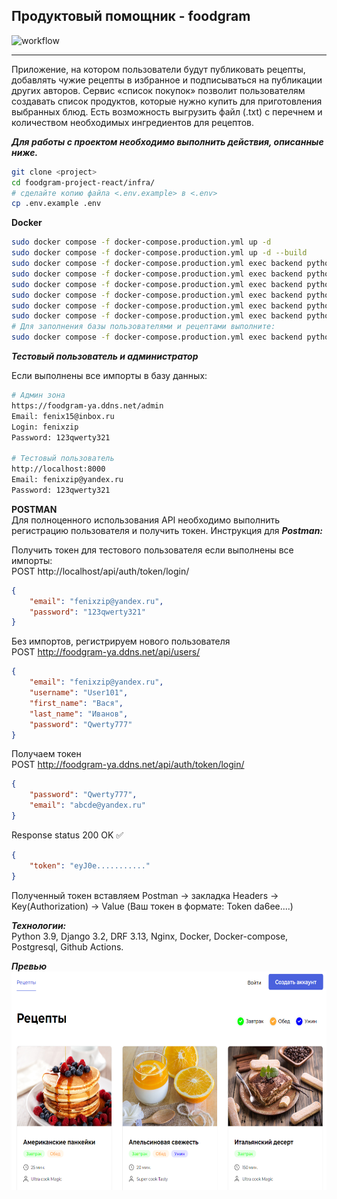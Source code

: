  ## Продуктовый помощник - foodgram

 ![workflow](https://github.com/FenixZip/foodgram-project-react/workflows/foodgram_workflow.yml/badge.svg)

---

 Приложение, на котором пользователи будут публиковать рецепты, добавлять чужие рецепты в избранное и подписываться на публикации других авторов. Сервис «cписок покупок» позволит пользователям создавать список продуктов, которые нужно купить для приготовления выбранных блюд. Есть возможность выгрузить файл (.txt) с перечнем и количеством необходимых ингредиентов для рецептов.

 ***Для работы с проектом необходимо выполнить действия, описанные ниже.***

 ```bash
git clone <project>
cd foodgram-project-react/infra/
# сделайте копию файла <.env.example> в <.env>
cp .env.example .env
 ```

**Docker**
 ```bash
sudo docker compose -f docker-compose.production.yml up -d
sudo docker compose -f docker-compose.production.yml up -d --build
sudo docker compose -f docker-compose.production.yml exec backend python manage.py makemigrations 
sudo docker compose -f docker-compose.production.yml exec backend python manage.py migrate
sudo docker compose -f docker-compose.production.yml exec backend python manage.py collectstatic --noinput
sudo docker compose -f docker-compose.production.yml exec backend python manage.py import_tags
sudo docker compose -f docker-compose.production.yml exec backend python manage.py import_ingredients
sudo docker compose -f docker-compose.production.yml exec backend python manage.py createsuperuser
# Для заполнения базы пользователями и рецептами выполните:
sudo docker compose -f docker-compose.production.yml exec backend python manage.py data_test
```
***Тестовый пользователь и администратор***

Если выполнены все импорты в базу данных:
```bash
# Админ зона
https://foodgram-ya.ddns.net/admin
Email: fenix15@inbox.ru
Login: fenixzip
Password: 123qwerty321

# Тестовый пользователь
http://localhost:8000
Email: fenixzip@yandex.ru
Password: 123qwerty321


```
**POSTMAN**  
Для полноценного использования API необходимо выполнить регистрацию пользователя и получить токен. Инструкция для ***Postman:***

Получить токен для тестового пользователя если выполнены все импорты:  
POST http://localhost/api/auth/token/login/
```json
{
    "email": "fenixzip@yandex.ru",
    "password": "123qwerty321"
}
```
Без импортов, регистрируем нового пользователя  
POST http://foodgram-ya.ddns.net/api/users/
```json
{
    "email": "fenixzip@yandex.ru",
    "username": "User101",
    "first_name": "Вася",
    "last_name": "Иванов",
    "password": "Qwerty777"
}
```
Получаем токен  
POST http://foodgram-ya.ddns.net/api/auth/token/login/
```json
{
    "password": "Qwerty777",
    "email": "abcde@yandex.ru"
}
```
Response status 200 OK ✅
```json
{
    "token": "eyJ0e..........."
}
```
Полученный токен вставляем Postman -> закладка Headers -> Key(Authorization) -> Value (Ваш токен в формате: Token da6ee....)  

***Технологии:***  
Python 3.9, Django 3.2, DRF 3.13, Nginx, Docker, Docker-compose, Postgresql, Github Actions.  
<!-- 
***Cервер:***  
http://foodgram-ya.ddns.net/recipes-->

***Превью***  
<img src="https://github.com/HelloAgni/foodgram-project-react/blob/master/backend/media/recipes/images/preview.jpg" alt="img" width="600" height='350'>
